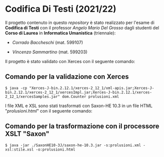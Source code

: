 # Codifica Di Testi (2021/22)
Il progetto contenuto in questo <i>repository</i> è stato realizzato per l'esame di <b>Codifica di Testi</b> con il professor <i>Angelo Mario Del Grosso</i> dagli studenti del <b>Corso di Laurea</b> in <b>Informatica Umanistica</b> (triennale):

- <i>Corrado Baccheschi</i> (mat. 599107)

- <i>Vincenzo Sammartino</i> (mat. 599203)

Il progetto è stato validato con Xerces con il seguente comando:

## Comando per la validazione con Xerces

```shell
$ java -cp "Xerces-J-bin.2.12.1/xerces-2_12_1/xml-apis.jar;Xerces-J-bin.2.12.1/xerces-2_12_1/xercesImpl.jar;Xerces-J-bin.2.12.1/xerces-2_12_1/xercesSamples.jar" dom.Counter prolusioni.xml
```

I file XML e XSL sono stati trasformati con Saxon-HE 10.3 in un file HTML "<i>prolusioni.html</i>" con il seguente comando:

## Comando per la trasformazione con il processore XSLT "Saxon"

```shell
$ java -jar ./SaxonHE10-3J/saxon-he-10.3.jar -s:prolusioni.xml -xsl:stile.xsl -o:prolusioni.html
```
